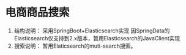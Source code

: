 # 电商商品搜索
1. 结构说明：
采用SpringBoot+Elasticsearch实现
因SpringData的Elasticsearch仅支持到2.x版本，暂用Elasticsearch的JavaClient实现
2. 搜索说明：
暂用Elaticsearch的muti-search搜索。
